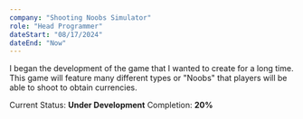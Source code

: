 ```yaml
---
company: "Shooting Noobs Simulator"
role: "Head Programmer"
dateStart: "08/17/2024"
dateEnd: "Now"
---
```


I began the development of the game that I wanted to create for a long time.
This game will feature many different types or "Noobs" that players will be able to shoot to obtain currencies.

Current Status: <b>Under Development</b>
Completion: <b>20%</b>
